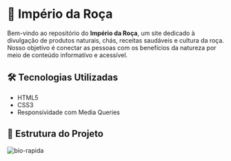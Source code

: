 # 🌿 Império da Roça

Bem-vindo ao repositório do **Império da Roça**, um site dedicado à divulgação de produtos naturais, chás, receitas saudáveis e cultura da roça. Nosso objetivo é conectar as pessoas com os benefícios da natureza por meio de conteúdo informativo e acessível.

## 🛠️ Tecnologias Utilizadas

- HTML5
- CSS3
- Responsividade com Media Queries

## 📁 Estrutura do Projeto

![bio-rapida](https://github.com/user-attachments/assets/8308b85e-4009-4f2c-8dad-41f3399987c8)

